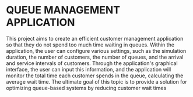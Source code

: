 # QUEUE MANAGEMENT APPLICATION 

This project aims to create an efficient customer management application so that they do not spend too much time waiting in queues. Within the application, the user can configure various settings, such as the simulation duration, the number of customers, the number of queues, and the arrival and service intervals of customers. Through the application's graphical interface, the user can input this information, and the application will monitor the total time each customer spends in the queue, calculating the average wait time. The ultimate goal of this topic is to provide a solution for optimizing queue-based systems by reducing customer wait times
